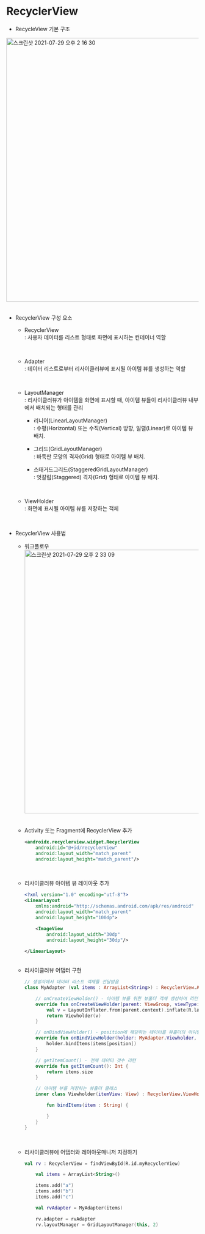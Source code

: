 # RecyclerView

- RecycleView 기본 구조

<img width="691" alt="스크린샷 2021-07-29 오후 2 16 30" src="https://user-images.githubusercontent.com/58066704/127435747-c6bbc2a9-5cd0-446e-bf1e-601566064dae.png">

<br>
<br>

- RecyclerView 구성 요소

    - RecyclerView   
        : 사용자 데이터를 리스트 형태로 화면에 표시하는 컨테이너 역할

        <br>

    - Adapter   
        : 데이터 리스트로부터 리사이클러뷰에 표시될 아이템 뷰를 생성하는 역할
        
        <br>

    - LayoutManager   
        : 리사이클러뷰가 아이템을 화면에 표시할 때, 아이템 뷰들이 리사이클러뷰 내부에서 배치되는 형태를 관리

        - 리니어(LinearLayoutManager)   
        : 수평(Horizontal) 또는 수직(Vertical) 방향, 일렬(Linear)로 아이템 뷰 배치.   

        - 그리드(GridLayoutManager)   
        : 바둑판 모양의 격자(Grid) 형태로 아이템 뷰 배치.   

        - 스태거드그리드(StaggeredGridLayoutManager)   
        : 엇갈림(Staggered) 격자(Grid) 형태로 아이템 뷰 배치.

        <br>

    - ViewHolder   
        : 화면에 표시될 아이템 뷰를 저장하는 객체


<br>

- RecyclerView 사용법

    - 워크플로우
        <img width="690" alt="스크린샷 2021-07-29 오후 2 33 09" src="https://user-images.githubusercontent.com/58066704/127437105-069d6a9b-8929-484c-9e3a-d2f4ba5d35d2.png">

    <br>

    - Activity 또는 Fragment에 RecyclerView 추가

        ```xml
        <androidx.recyclerview.widget.RecyclerView
            android:id="@+id/recyclerView"
            android:layout_width="match_parent"
            android:layout_height="match_parent"/>

    <br>

    - 리사이클러뷰 아이템 뷰 레이아웃 추가

        ```xml
        <?xml version="1.0" encoding="utf-8"?>
        <LinearLayout
            xmlns:android="http://schemas.android.com/apk/res/android"
            android:layout_width="match_parent"
            android:layout_height="100dp">

            <ImageView
                android:layout_width="30dp"
                android:layout_height="30dp"/>
            
        </LinearLayout>
    <br>

    - 리사이클러뷰 어댑터 구현
        ```kt
        // 생성자에서 데이터 리스트 객체를 전달받음
        class MyAdapter (val items : ArrayList<String>) : RecyclerView.Adapter<MyAdapter.Viewholder>() {

            // onCreateViewHolder() - 아이템 뷰를 위한 뷰홀더 객체 생성하여 리턴
            override fun onCreateViewHolder(parent: ViewGroup, viewType: Int): MyAdapter.Viewholder {
                val v = LayoutInflater.from(parent.context).inflate(R.layout.rv_item, parent, false)
                return Viewholder(v)
            }

            // onBindViewHolder() - position에 해당하는 데이터를 뷰홀더의 아이템뷰에 표시
            override fun onBindViewHolder(holder: MyAdapter.Viewholder, position: Int) {
                holder.bindItems(items[position])
            }

            // getItemCount() - 전체 데이터 갯수 리턴
            override fun getItemCount(): Int {
                return items.size
            }

            // 아이템 뷰를 저장하는 뷰홀더 클래스
            inner class Viewholder(itemView: View) : RecyclerView.ViewHolder(itemView) {

                fun bindItems(item : String) {

                }
            }
        }

    <br>

    - 리사이클러뷰에 어댑터와 레이아웃매니저 지정하기

        ```kt
        val rv : RecyclerView = findViewById(R.id.myRecyclerView)

            val items = ArrayList<String>()

            items.add("a")
            items.add("b")
            items.add("c")

            val rvAdapter = MyAdapter(items)

            rv.adapter = rvAdapter
            rv.layoutManager = GridLayoutManager(this, 2)